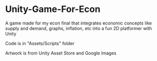 # Unity-Game-For-Econ
A game made for my econ final that integrates economic concepts like supply and demand, graphs, inflation, etc into a fun 2D platformer with Unity

Code is in "Assets/Scripts" folder

Artwork is from Unity Asset Store and Google Images

